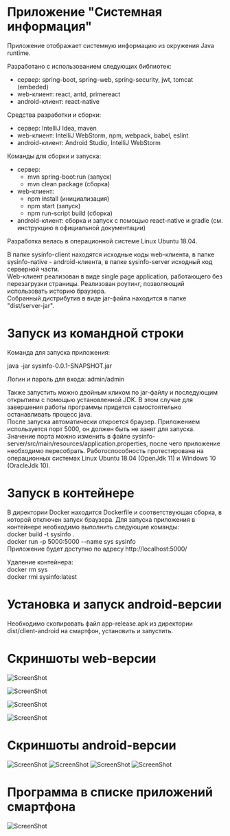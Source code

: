 # Приложение "Системная информация"
Приложение отображает системную информацию из окружения Java runtime.

Разработано с использованием следующих библиотек:
<ul>	
	<li>сервер: spring-boot, spring-web, spring-security, jwt, tomcat (embeded)</li>
	<li>web-клиент: react, antd, primereact</li>
	<li>android-клиент: react-native</li>
</ul>
Средства разработки и сборки: 
<ul>	
	<li>сервер: IntelliJ Idea, maven</li>
	<li>web-клиент: IntelliJ WebStorm, npm, webpack, babel, eslint</li>
	<li>android-клиент: Android Studio, IntelliJ WebStorm</li>
</ul>
Команды для сборки и запуска: 
<ul>	
	<li>сервер: <ul><li>mvn spring-boot:run (запуск)</li><li>mvn clean package (сборка)</li></ul>
	<li>web-клиент: <ul><li>npm install (инициализация)</li><li>npm start (запуск)</li><li>npm run-script build (сборка)</li></ul></li>
	<li>android-клиент: сборка и запуск с помощью react-native и gradle (см. инструкцию в официальной документации)</li>
</ul>

Разработка велась в операционной системе Linux Ubuntu 18.04.

В папке sysinfo-client находятся исходные коды web-клиента, в папке sysinfo-native - android-клиента, в папке sysinfo-server исходный код серверной части.<br/>
Web-клиент реализован в виде single page application, работающего без перезагрузки страницы. Реализован роутинг, позволяющий использовать историю браузера.<br/>
Собранный дистрибутив в виде jar-файла находится в папке "dist/server-jar".<br/>
# Запуск из командной строки
Команда для запуска приложения: <p>java -jar sysinfo-0.0.1-SNAPSHOT.jar</p>

Логин и пароль для входа: admin/admin	

Также запустить можно двойным кликом по jar-файлу и последующим открытием с помощью установленной JDK. В этом случае для завершения работы программы придется самостоятельно останавливать процесс java.<br/>
После запуска автоматически откроется браузер. Приложением используется порт 5000, он должен быть не занят для запуска. Значение порта можно изменить в файле sysinfo-server/src/main/resources/application.properties, после чего приложение необходимо пересобрать. Работоспособность протестирована на операционных системах Linux Ubuntu 18.04 (OpenJdk 11) и Windows 10 (OracleJdk 10).
# Запуск в контейнере
В директории Docker находится Dockerfile и соответствующая сборка, в которой отключен запуск браузера. Для запуска приложения в контейнере необходимо выполнить следующие команды:<br/>
docker build -t sysinfo .<br/>
docker run -p 5000:5000 --name sys sysinfo<br/>
Приложение будет доступно по адресу http://localhost:5000/

Удаление контейнера:<br/>
docker rm  sys<br/>
docker rmi sysinfo:latest <br/>
# Установка и запуск android-версии
Необходимо скопировать файл app-release.apk из директории dist/client-android на смартфон, установить и запустить.

# Скриншоты web-версии

![ScreenShot](https://github.com/chdv/system-info/blob/master/about/screenshots/01.png)

![ScreenShot](https://github.com/chdv/system-info/blob/master/about/screenshots/02.png)

![ScreenShot](https://github.com/chdv/system-info/blob/master/about/screenshots/03.png)

![ScreenShot](https://github.com/chdv/system-info/blob/master/about/screenshots/04.png)

# Скриншоты android-версии

![ScreenShot](https://github.com/chdv/system-info/blob/master/about/screenshots/native_01.png) ![ScreenShot](https://github.com/chdv/system-info/blob/master/about/screenshots/native_02.png)
![ScreenShot](https://github.com/chdv/system-info/blob/master/about/screenshots/native_03.png) ![ScreenShot](https://github.com/chdv/system-info/blob/master/about/screenshots/native_04.png)

# Программа в списке приложений смартфона
![ScreenShot](https://github.com/chdv/system-info/blob/master/about/screenshots/native_05.png)

